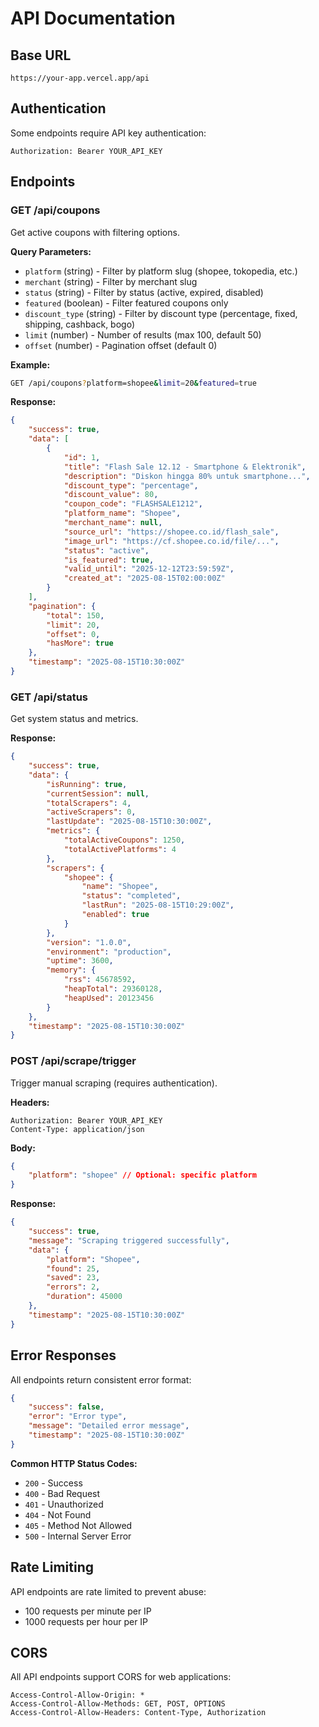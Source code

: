 # API Documentation

## Base URL

```
https://your-app.vercel.app/api
```

## Authentication

Some endpoints require API key authentication:

```
Authorization: Bearer YOUR_API_KEY
```

## Endpoints

### GET /api/coupons

Get active coupons with filtering options.

**Query Parameters:**

- `platform` (string) - Filter by platform slug (shopee, tokopedia, etc.)
- `merchant` (string) - Filter by merchant slug
- `status` (string) - Filter by status (active, expired, disabled)
- `featured` (boolean) - Filter featured coupons only
- `discount_type` (string) - Filter by discount type (percentage, fixed, shipping, cashback, bogo)
- `limit` (number) - Number of results (max 100, default 50)
- `offset` (number) - Pagination offset (default 0)

**Example:**

```bash
GET /api/coupons?platform=shopee&limit=20&featured=true
```

**Response:**

```json
{
    "success": true,
    "data": [
        {
            "id": 1,
            "title": "Flash Sale 12.12 - Smartphone & Elektronik",
            "description": "Diskon hingga 80% untuk smartphone...",
            "discount_type": "percentage",
            "discount_value": 80,
            "coupon_code": "FLASHSALE1212",
            "platform_name": "Shopee",
            "merchant_name": null,
            "source_url": "https://shopee.co.id/flash_sale",
            "image_url": "https://cf.shopee.co.id/file/...",
            "status": "active",
            "is_featured": true,
            "valid_until": "2025-12-12T23:59:59Z",
            "created_at": "2025-08-15T02:00:00Z"
        }
    ],
    "pagination": {
        "total": 150,
        "limit": 20,
        "offset": 0,
        "hasMore": true
    },
    "timestamp": "2025-08-15T10:30:00Z"
}
```

### GET /api/status

Get system status and metrics.

**Response:**

```json
{
    "success": true,
    "data": {
        "isRunning": true,
        "currentSession": null,
        "totalScrapers": 4,
        "activeScrapers": 0,
        "lastUpdate": "2025-08-15T10:30:00Z",
        "metrics": {
            "totalActiveCoupons": 1250,
            "totalActivePlatforms": 4
        },
        "scrapers": {
            "shopee": {
                "name": "Shopee",
                "status": "completed",
                "lastRun": "2025-08-15T10:29:00Z",
                "enabled": true
            }
        },
        "version": "1.0.0",
        "environment": "production",
        "uptime": 3600,
        "memory": {
            "rss": 45678592,
            "heapTotal": 29360128,
            "heapUsed": 20123456
        }
    },
    "timestamp": "2025-08-15T10:30:00Z"
}
```

### POST /api/scrape/trigger

Trigger manual scraping (requires authentication).

**Headers:**

```
Authorization: Bearer YOUR_API_KEY
Content-Type: application/json
```

**Body:**

```json
{
    "platform": "shopee" // Optional: specific platform
}
```

**Response:**

```json
{
    "success": true,
    "message": "Scraping triggered successfully",
    "data": {
        "platform": "Shopee",
        "found": 25,
        "saved": 23,
        "errors": 2,
        "duration": 45000
    },
    "timestamp": "2025-08-15T10:30:00Z"
}
```

## Error Responses

All endpoints return consistent error format:

```json
{
    "success": false,
    "error": "Error type",
    "message": "Detailed error message",
    "timestamp": "2025-08-15T10:30:00Z"
}
```

**Common HTTP Status Codes:**

- `200` - Success
- `400` - Bad Request
- `401` - Unauthorized
- `404` - Not Found
- `405` - Method Not Allowed
- `500` - Internal Server Error

## Rate Limiting

API endpoints are rate limited to prevent abuse:

- 100 requests per minute per IP
- 1000 requests per hour per IP

## CORS

All API endpoints support CORS for web applications:

```
Access-Control-Allow-Origin: *
Access-Control-Allow-Methods: GET, POST, OPTIONS
Access-Control-Allow-Headers: Content-Type, Authorization
```
